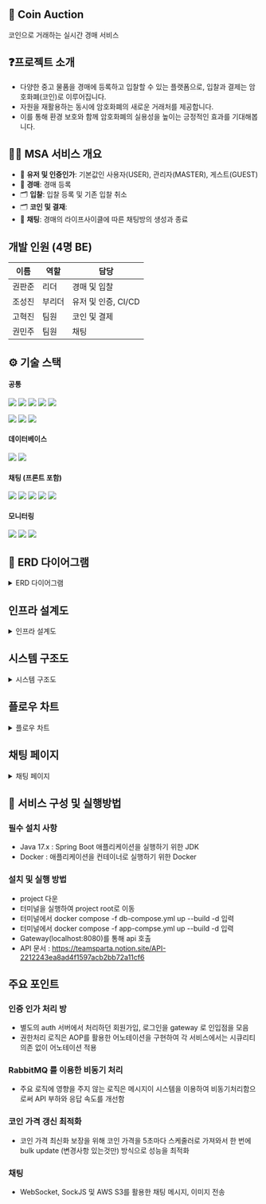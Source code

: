 ## 🙌 Coin Auction
코인으로 거래하는 실시간 경매 서비스


## ❓프로젝트 소개
- 다양한 중고 물품을 경매에 등록하고 입찰할 수 있는 플랫폼으로, 입찰과 결제는 암호화폐(코인)로 이루어집니다.
- 자원을 재활용하는 동시에 암호화폐의 새로운 거래처를 제공합니다.
- 이를 통해 환경 보호와 함께 암호화폐의 실용성을 높이는 긍정적인 효과를 기대해봅니다.


## 🙋‍♀️ MSA 서비스 개요
- 🔐 **유저 및 인증인가**: 기본값인 사용자(USER), 관리자(MASTER), 게스트(GUEST)
- 🔐 **경매**: 경매 등록
- 🗂️ **입찰**: 입찰 등록 및 기존 입찰 취소
- 🗂️ **코인 및 결재**: 
- 🏪 **채팅**: 경매의 라이프사이클에 따른 채팅방의 생성과 종료


## 개발 인원 (4명 BE)
| 이름 | 역할 | 담당 |
| --- | --- | --- |
| 권판준 | 리더 | 경매 및 입찰 |
| 조성진 | 부리더 | 유저 및 인증, CI/CD |
| 고혁진 | 팀원 | 코인 및 결제 |
| 권민주 | 팀원 | 채팅 |


## ⚙ 기술 스택
#### 공통
<img src="https://img.shields.io/badge/Java-007396?style=for-the-badge&logo=Java&logoColor=white">
<img src="https://img.shields.io/badge/Spring-6DB33F?style=for-the-badge&logo=Spring&logoColor=white"> 
<img src="https://img.shields.io/badge/Spring Boot-6DB33F?style=for-the-badge&logo=springboot&logoColor=white">
<img src="https://img.shields.io/badge/Spring Security-6DB33F?style=for-the-badge&logo=Spring Security&logoColor=white">
<img src="https://img.shields.io/badge/Spring Cloud-6DB33F?style=for-the-badge&logo=Spring cloud&logoColor=white">

<img src="https://img.shields.io/badge/Hibernate-59666C?style=for-the-
badge&logo=Hibernate&logoColor=white">
<img src="https://img.shields.io/badge/docker-%230db7ed.svg?style=for-the-badge&logo=docker&logoColor=white">
<img src="https://img.shields.io/badge/RabbitMQ-FF6600?style=for-the-badge&logo=RabbitMQ&logoColor=white"> 

#### 데이터베이스
<img src="https://img.shields.io/badge/MySQL-4479A1?style=for-the-badge&logo=MySQL&logoColor=white">
<img src="https://img.shields.io/badge/Redis-FF4438?style=for-the-badge&logo=Redis&logoColor=white">

#### 채팅 (프론트 포함)
<img src="https://img.shields.io/badge/AmazonS3-569A31?style=for-the-badge&logo=AmazonS3&logoColor=white"> 
<img src="https://img.shields.io/badge/websocket-569A31?style=for-the-badge&logo=websocket&logoColor=white"> 
<img src="https://img.shields.io/badge/STOMP-569A31?style=for-the-badge&logo=STOMP&logoColor=white"> 

<img src="https://img.shields.io/badge/JavaScript-F7DF1E?style=for-the-badge&logo=JavaScript&logoColor=white">
<img src="https://img.shields.io/badge/Thymeleaf-005F0F?style=for-the-badge&logo=Thymeleaf&logoColor=white">

#### 모니터링
<img src="https://img.shields.io/badge/Prometheus-E6522C?style=for-the-badge&logo=Prometheus&logoColor=white"> 
<img src="https://img.shields.io/badge/Grafana-F46800?style=for-the-badge&logo=Grafana&logoColor=white"> 
<img src="https://img.shields.io/badge/Zipkin-FF6600?style=for-the-badge&logo=Zipkin&logoColor=white"> 


## 📄 ERD 다이어그램
<details>
  <summary>ERD 다이어그램</summary>
  ![image](https://github.com/user-attachments/assets/a7eb1675-6e82-42b1-8f7f-a0efeeb79fe4)
</details>


## 인프라 설계도
<details>
  <summary>인프라 설계도</summary>
  ![image](https://github.com/user-attachments/assets/851e4310-4a6b-41ca-8fa2-33fb077615a7)
</details>


## 시스템 구조도
<details>
  <summary>시스템 구조도 </summary>
  ![image](https://github.com/user-attachments/assets/51e64d48-6ebf-4e35-8f7f-11e316465992)
</details>


## 플로우 차트
<details>
  <summary>플로우 차트 </summary>
  ![image](https://github.com/user-attachments/assets/b44d4bdf-69d2-46bc-8058-a21beecba248)
  ![image](https://github.com/user-attachments/assets/da507196-653a-4969-8cae-ea5a83887cbb)
</details>


## 채팅 페이지
<details>
  <summary>채팅 페이지 </summary>
  ![image](https://github.com/user-attachments/assets/433d339c-426f-49c8-8bb5-ccc7a6d55415)
</details>



## 📄 서비스 구성 및 실행방법

### 필수 설치 사항
- Java 17.x : Spring Boot 애플리케이션을 실행하기 위한 JDK
- Docker : 애플리케이션을 컨테이너로 실행하기 위한 Docker

### 설치 및 실행 방법
- project 다운
- 터미널을 실행하여 project root로 이동
- 터미널에서 docker compose -f db-compose.yml up --build -d 입력
- 터미널에서 docker compose -f app-compse.yml up --build -d 입력
- Gateway(localhost:8080)를 통해 api 호출
- API 문서 : https://teamsparta.notion.site/API-2212243ea8ad4f1597acb2bb72a11cf6

## 주요 포인트
### 인증 인가 처리 방
- 별도의 auth 서버에서 처리하던 회원가입, 로그인을 gateway 로 인입점을 모음
- 권한처리 로직은 AOP를 활용한 어노테이션을 구현하여 각 서비스에서는 시큐리티 의존 없이 어노테이션 적용

### RabbitMQ 를 이용한 비동기 처리
- 주요 로직에 영향을 주지 않는 로직은 메시지이 시스템을 이용하여 비동기처리함으로써
API 부하와 응답 속도를 개선함

### 코인 가격 갱신 최적화
- 코인 가격 최신화 보장을 위해 코인 가격을 5초마다 스케줄러로 가져와서 한 번에 bulk update (변경사항 있는것만) 방식으로 성능을 최적화

### 채팅
- WebSocket, SockJS 및 AWS S3를 활용한 채팅 메시지, 이미지 전송
